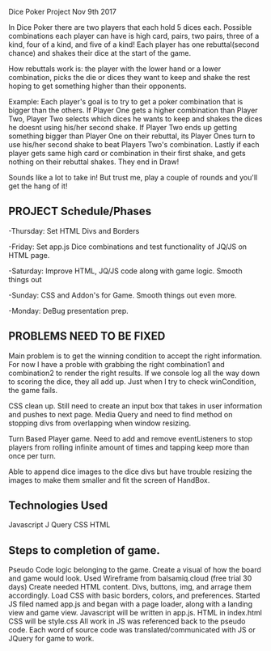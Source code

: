 Dice Poker Project Nov 9th 2017


In Dice Poker there are two players that each hold 5 dices each. Possible combinations each player can have is high card, pairs, two pairs, three of a kind, four of a kind, and five of a kind! Each player has one rebuttal(second chance) and shakes their dice at the start of the game. 

How rebuttals work is: the player with the lower hand or a lower combination, picks the die or dices they want to keep and shake the rest hoping to get something higher than their opponents. 

Example:
Each player's goal is to try to get a poker combination that is bigger than the others. If Player One gets a higher combination than Player Two, Player Two selects which dices he wants to keep and shakes the dices he doesnt using his/her second shake. If Player Two ends up getting something bigger than Player One on their rebuttal, its Player Ones turn to use his/her second shake to beat Players Two's combination. Lastly if each player gets same high card or combination in their first shake, and gets nothing on their rebuttal shakes. They end in Draw!  

Sounds like a lot to take in! But trust me, play a couple of rounds and you'll get the hang of it! 


PROJECT Schedule/Phases
--------------------------------
-Thursday: Set HTML Divs and Borders

-Friday: Set app.js Dice combinations and test functionality of JQ/JS on HTML page. 

-Saturday: Improve HTML, JQ/JS code along with game logic. Smooth things out

-Sunday: CSS and Addon's for Game. Smooth things out even more. 

-Monday: DeBug presentation prep. 


PROBLEMS NEED TO BE FIXED
----------------------------------------------
Main problem is to get the winning condition to accept the right information. For now I have a proble with grabbing the right combination1 and combination2 to render the right results. If we console log all the way down to scoring the dice, they all add up. Just when I try to check winCondition, the game fails. 

CSS clean up. Still need to create an input box that takes in user information and pushes to next page. Media Query and need to find method on stopping divs from overlapping when window resizing. 

Turn Based Player game. Need to add and remove eventListeners to stop players from rolling infinite amount of times and tapping keep more than once per turn. 

Able to append dice images to the dice divs but have trouble resizing the images to make them smaller and fit the screen of HandBox. 

Technologies Used
-----------------------------------------------
Javascript
J Query
CSS 
HTML

Steps to completion of game. 
-------------------------------------------------
Pseudo Code logic belonging to the game.
Create a visual of how the board and game would look. Used Wireframe from balsamiq.cloud (free trial 30 days)
Create needed HTML content. Divs, buttons, img, and arrage them accordingly.
Load CSS with basic borders, colors, and preferences. 
Started JS filed named app.js and began with a page loader, along with a landing view and game view.
Javascript will be written in app.js.
HTML in index.html
CSS will be style.css
All work in JS was referenced back to the pseudo code. Each word of source code was translated/communicated with JS or JQuery for game to work. 
